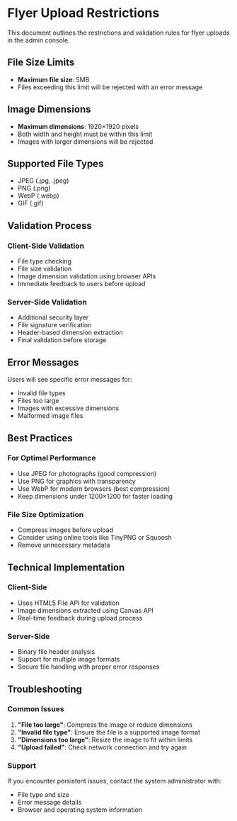 # Flyer Upload Restrictions

This document outlines the restrictions and validation rules for flyer uploads in the admin console.

## File Size Limits
- **Maximum file size**: 5MB
- Files exceeding this limit will be rejected with an error message

## Image Dimensions
- **Maximum dimensions**: 1920×1920 pixels
- Both width and height must be within this limit
- Images with larger dimensions will be rejected

## Supported File Types
- JPEG (.jpg, .jpeg)
- PNG (.png)
- WebP (.webp)
- GIF (.gif)

## Validation Process

### Client-Side Validation
- File type checking
- File size validation
- Image dimension validation using browser APIs
- Immediate feedback to users before upload

### Server-Side Validation
- Additional security layer
- File signature verification
- Header-based dimension extraction
- Final validation before storage

## Error Messages

Users will see specific error messages for:
- Invalid file types
- Files too large
- Images with excessive dimensions
- Malformed image files

## Best Practices

### For Optimal Performance
- Use JPEG for photographs (good compression)
- Use PNG for graphics with transparency
- Use WebP for modern browsers (best compression)
- Keep dimensions under 1200×1200 for faster loading

### File Size Optimization
- Compress images before upload
- Consider using online tools like TinyPNG or Squoosh
- Remove unnecessary metadata

## Technical Implementation

### Client-Side
- Uses HTML5 File API for validation
- Image dimensions extracted using Canvas API
- Real-time feedback during upload process

### Server-Side
- Binary file header analysis
- Support for multiple image formats
- Secure file handling with proper error responses

## Troubleshooting

### Common Issues
1. **"File too large"**: Compress the image or reduce dimensions
2. **"Invalid file type"**: Ensure the file is a supported image format
3. **"Dimensions too large"**: Resize the image to fit within limits
4. **"Upload failed"**: Check network connection and try again

### Support
If you encounter persistent issues, contact the system administrator with:
- File type and size
- Error message details
- Browser and operating system information
